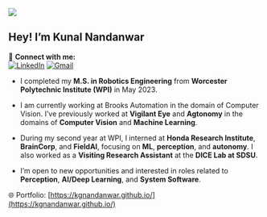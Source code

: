 ![](https://komarev.com/ghpvc/?username=kgnandanwar&style=flat)

## Hey! I’m Kunal Nandanwar  

🔗 **Connect with me:**  
[![LinkedIn](https://img.shields.io/badge/-LinkedIn-0072b1?style=flat&logo=linkedin&logoColor=white)](https://www.linkedin.com/in/kgnandanwar/ "Connect on LinkedIn")
[![Gmail](https://img.shields.io/badge/-Email-c14438?style=flat&logo=gmail&logoColor=white)](mailto:kgnandanwar@wpi.edu "Connect via Email")

- I completed my **M.S. in Robotics Engineering** from **Worcester Polytechnic Institute (WPI)** in May 2023.

- I am currently working at Brooks Automation in the domain of Computer Vision. I’ve previously worked at **Vigilant Eye** and **Agtonomy** in the domains of **Computer Vision** and **Machine Learning**.

- During my second year at WPI, I interned at **Honda Research Institute**, **BrainCorp**, and **FieldAI**, focusing on **ML**, **perception**, and **autonomy**. I also worked as a **Visiting Research Assistant** at the **DICE Lab at SDSU**.

- I’m open to new opportunities and interested in roles related to **Perception**, **AI/Deep Learning**, and **System Software**.

🌐 Portfolio: [https://kgnandanwar.github.io/](https://kgnandanwar.github.io/)
